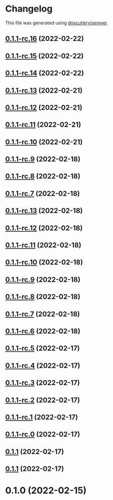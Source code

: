 # Changelog

This file was generated using [@jscutlery/semver](https://github.com/jscutlery/semver).

## [0.1.1-rc.16](https://github.com/codeyourfaceoff/sturdy-winner/compare/v0.1.1-rc.15...v0.1.1-rc.16) (2022-02-22)



## [0.1.1-rc.15](https://github.com/codeyourfaceoff/sturdy-winner/compare/v0.1.1-rc.14...v0.1.1-rc.15) (2022-02-22)



## [0.1.1-rc.14](https://github.com/codeyourfaceoff/sturdy-winner/compare/v0.1.1-rc.13...v0.1.1-rc.14) (2022-02-22)



## [0.1.1-rc.13](https://github.com/codeyourfaceoff/sturdy-winner/compare/v0.1.1-rc.12...v0.1.1-rc.13) (2022-02-21)



## [0.1.1-rc.12](https://github.com/codeyourfaceoff/sturdy-winner/compare/v0.1.1-rc.11...v0.1.1-rc.12) (2022-02-21)



## [0.1.1-rc.11](https://github.com/codeyourfaceoff/sturdy-winner/compare/v0.1.1-rc.10...v0.1.1-rc.11) (2022-02-21)



## [0.1.1-rc.10](https://github.com/codeyourfaceoff/sturdy-winner/compare/v0.1.1-rc.9...v0.1.1-rc.10) (2022-02-21)



## [0.1.1-rc.9](https://github.com/codeyourfaceoff/sturdy-winner/compare/v0.1.1-rc.8...v0.1.1-rc.9) (2022-02-18)



## [0.1.1-rc.8](https://github.com/codeyourfaceoff/sturdy-winner/compare/v0.1.1-rc.7...v0.1.1-rc.8) (2022-02-18)



## [0.1.1-rc.7](https://github.com/codeyourfaceoff/sturdy-winner/compare/v0.1.1-rc.6...v0.1.1-rc.7) (2022-02-18)



## [0.1.1-rc.13](https://github.com/codeyourfaceoff/sturdy-winner/compare/v0.1.1-rc.12...v0.1.1-rc.13) (2022-02-18)



## [0.1.1-rc.12](https://github.com/codeyourfaceoff/sturdy-winner/compare/v0.1.1-rc.11...v0.1.1-rc.12) (2022-02-18)



## [0.1.1-rc.11](https://github.com/codeyourfaceoff/sturdy-winner/compare/v0.1.1-rc.10...v0.1.1-rc.11) (2022-02-18)



## [0.1.1-rc.10](https://github.com/codeyourfaceoff/sturdy-winner/compare/v0.1.1-rc.9...v0.1.1-rc.10) (2022-02-18)



## [0.1.1-rc.9](https://github.com/codeyourfaceoff/sturdy-winner/compare/v0.1.1-rc.8...v0.1.1-rc.9) (2022-02-18)



## [0.1.1-rc.8](https://github.com/codeyourfaceoff/sturdy-winner/compare/v0.1.1-rc.7...v0.1.1-rc.8) (2022-02-18)



## [0.1.1-rc.7](https://github.com/codeyourfaceoff/sturdy-winner/compare/v0.1.1-rc.6...v0.1.1-rc.7) (2022-02-18)



## [0.1.1-rc.6](https://github.com/codeyourfaceoff/sturdy-winner/compare/v0.1.1-rc.5...v0.1.1-rc.6) (2022-02-18)



## [0.1.1-rc.5](https://github.com/codeyourfaceoff/sturdy-winner/compare/v0.1.1-rc.4...v0.1.1-rc.5) (2022-02-17)



## [0.1.1-rc.4](https://github.com/codeyourfaceoff/sturdy-winner/compare/v0.1.1-rc.3...v0.1.1-rc.4) (2022-02-17)



## [0.1.1-rc.3](https://github.com/codeyourfaceoff/sturdy-winner/compare/v0.1.1-rc.2...v0.1.1-rc.3) (2022-02-17)



## [0.1.1-rc.2](https://github.com/codeyourfaceoff/sturdy-winner/compare/v0.1.1-rc.1...v0.1.1-rc.2) (2022-02-17)



## [0.1.1-rc.1](https://github.com/codeyourfaceoff/sturdy-winner/compare/v0.1.1-rc.0...v0.1.1-rc.1) (2022-02-17)



## [0.1.1-rc.0](https://github.com/codeyourfaceoff/sturdy-winner/compare/v0.1.0-rc4...v0.1.1-rc.0) (2022-02-17)



## [0.1.1](https://github.com/codeyourfaceoff/sturdy-winner/compare/v0.1.0-rc4...v0.1.1) (2022-02-17)



## [0.1.1](https://github.com/codeyourfaceoff/sturdy-winner/compare/v0.1.0-rc4...v0.1.1) (2022-02-17)



# 0.1.0 (2022-02-15)
